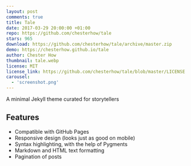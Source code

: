 ```yaml
---
layout: post
comments: true
title: Tale
date: 2017-03-29 20:00:00 +01:00
repo: https://github.com/chesterhow/tale
stars: 965
download: https://github.com/chesterhow/tale/archive/master.zip
demo: https://chesterhow.github.io/tale
author: Chester How
thumbnail: tale.webp
license: MIT
license_link: https://github.com/chesterhow/tale/blob/master/LICENSE
carousel:
  - 'screenshot.png'
---
```


A minimal Jekyll theme curated for storytellers

## Features

* Compatible with GitHub Pages
* Responsive design (looks just as good on mobile)
* Syntax highlighting, with the help of Pygments
* Markdown and HTML text formatting
* Pagination of posts

